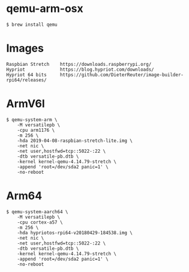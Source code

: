 # qemu-arm-osx

    $ brew install qemu

# Images

    Raspbian Stretch    https://downloads.raspberrypi.org/
    Hypriot             https://blog.hypriot.com/downloads/
    Hypriot 64 bits     https://github.com/DieterReuter/image-builder-rpi64/releases/

# ArmV6l

    $ qemu-system-arm \
        -M versatilepb \
        -cpu arm1176 \
        -m 256 \
        -hda 2019-04-08-raspbian-stretch-lite.img \
        -net nic \
        -net user,hostfwd=tcp::5022-:22 \
        -dtb versatile-pb.dtb \
        -kernel kernel-qemu-4.14.79-stretch \
        -append 'root=/dev/sda2 panic=1' \
        -no-reboot

# Arm64

    $ qemu-system-aarch64 \
        -M versatilepb \
        -cpu cortex-a57 \
        -m 256 \
        -hda hypriotos-rpi64-v20180429-184538.img \
        -net nic \
        -net user,hostfwd=tcp::5022-:22 \
        -dtb versatile-pb.dtb \
        -kernel kernel-qemu-4.14.79-stretch \
        -append 'root=/dev/sda2 panic=1' \
        -no-reboot
